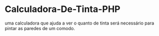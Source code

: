 # Calculadora-De-Tinta-PHP
uma calculadora que ajuda a ver o quanto de tinta será necessário para pintar as paredes de um comodo.
